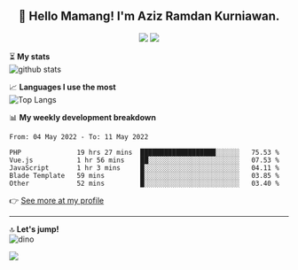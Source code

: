 <h2 align="center">👋 Hello Mamang! I'm Aziz Ramdan Kurniawan.</h2>  
<p align="center">
  <img src="https://komarev.com/ghpvc/?username=azizramdan">
  <img src="https://wakatime.com/badge/user/90056fa0-4c31-4eca-954e-2a3ac05896f9.svg">
</p>
    
⏳ **My stats**  
![github stats](https://github-readme-stats.vercel.app/api?username=azizramdan&show_icons=true&count_private=true&title_color=000&hide_border=true&hide_title=true)  

📈 **Languages I use the most**  
![Top Langs](https://github-readme-stats.vercel.app/api/top-langs/?username=azizramdan&layout=compact&langs_count=6&hide=tsql&hide_border=true&hide_title=true&exclude_repo=Futsal-Go,Futsal-Go-Admin,Sistem-Informasi-Sensus-Harian-Rawat-Inap)  

📊 **My weekly development breakdown**
<!--START_SECTION:waka-->

```text
From: 04 May 2022 - To: 11 May 2022

PHP              19 hrs 27 mins  ███████████████████░░░░░░   75.53 %
Vue.js           1 hr 56 mins    ██░░░░░░░░░░░░░░░░░░░░░░░   07.53 %
JavaScript       1 hr 3 mins     █░░░░░░░░░░░░░░░░░░░░░░░░   04.11 %
Blade Template   59 mins         █░░░░░░░░░░░░░░░░░░░░░░░░   03.85 %
Other            52 mins         █░░░░░░░░░░░░░░░░░░░░░░░░   03.40 %
```

<!--END_SECTION:waka-->
👉 [See more at my profile](https://wakatime.com/@azizramdan)
***
🔝 **Let's jump!**  
![dino](https://raw.githubusercontent.com/azizramdan/azizramdan/master/dino.gif)  

![](https://hit.yhype.me/github/profile?user_id=27954794)
